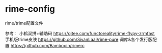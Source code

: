 # rime-config

rime/trime配置文件

参考：
小鹤双拼+辅助码 <https://gitee.com/functoreality/rime-flypy-zrmfast>
手机版trime皮肤 <https://github.com/SivanLaai/rime-pure>
词库&各个发行版配置 <https://github.com/Bambooin/rimerc>
